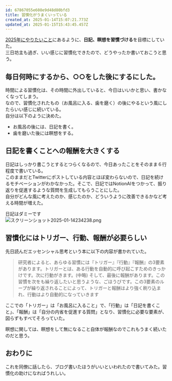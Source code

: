 ```yaml
---
id: 67867055e608e9d48d80bfd3
title: 習慣化がうまくいっている
created_at: 2025-01-14T15:07:21.773Z
updated_at: 2025-01-15T15:43:45.457Z
---
```


<p><a href="./2025-01-05">2025年にやりたいこと</a>にあるように、<strong>日記、瞑想を習慣づける</strong>を目標にしていた。<br/>
三日坊主も過ぎ、いい感じに習慣化できたので、どうやったか書いておこうと思う。</p>
<h2>毎日何時にするから、○○をした後にするにした。</h2>
<p>時間による習慣化は、その時間に外出していると、今日はいいかと思い、書かなくなってしまう。<br/>
なので、習慣化されたもの（お風呂に入る、歯を磨く）の後にやるという風にしたらいい感じに続いている。<br/>
自分は以下のように決めた。</p>
<ul>
<li>お風呂の後には、日記を書く。</li>
<li>歯を磨いた後には瞑想をする。</li>
</ul>
<h2>日記を書くことへの報酬を大きくする</h2>
<p>日記はしっかり書こうとするとつらくなるので、今日あったことをそのまま６行程度で書いている。<br/>
このままだとTwitterにポストしている内容とほぼ変わらないので、日記を続けるモチベーションがわかなかった。そこで、日記ではNotionAIをつかって、振り返りを促進するような質問を生成してもらうことにした。<br/>
自分がどんな風に考えたのか、感じたのか、どういうように改善できるかなど考える時間が増えた。</p>
<p>日記はダミーです<br/>
<img alt="スクリーンショット2025-01-14234238.png" src="%E3%82%B9%E3%82%AF%E3%83%AA%E3%83%BC%E3%83%B3%E3%82%B7%E3%83%A7%E3%83%83%E3%83%882025-01-14234238.png"/></p>
<h2>習慣化にはトリガー、行動、報酬が必要らしい</h2>
<p>先日読んだエッセンシャル思考という本に以下の内容が書かれていた。</p>
<blockquote>
<p>研究者によると、あらゆる習慣には『トリガー』『行動』『報酬』の3要素があります。トリガーとは、ある行動を自動的に呼び起こすためのきっかけです。次に行動がきます。(中略) そして、最後に報酬があります。この習慣を次をも繰り返したいと思うような、ごほうびです。この3要素のループが繰り返されることによって、トリガーと報酬はより強く刷り込まれ、行動はより自動的になっていきます</p>
</blockquote>
<p>ここでの「トリガー」は「お風呂に入ること」で、「行動」は「日記を書くこと」、「報酬」は「自分の内省を促進する質問」となり、習慣化に必要な要素が、図らずもすべてそろっていた。</p>
<p>瞑想に関しては、瞑想をして無になること自体が報酬なのでこれもうまく続いたのだと思う。</p>
<h2>おわりに</h2>
<p>これを同僚に話したら、ブログ書いたほうがいいといわれたので書いてみた。習慣化の助けになればうれしい。</p>
